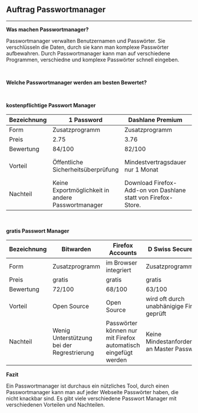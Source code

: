 ## Auftrag Passwortmanager
---
**Was machen Passwortmanager?**

Passwortmanager verwalten Benutzernamen und Passwörter. Sie verschlüsseln die Daten, durch sie kann man komplexe Passwörter aufbewahren. Durch Passwortmanager kann man auf verschiedene Programmen, verschiedne und komplexe Passwörter schnell eingeben.

<br>

**Welche Passwortmanager werden am besten Bewertet?**

<br>

**kostenpflichtige Passwort Manager**

Bezeichnung | 1 Password | Dashlane Premium | Keeper
-------- | -------- | --------|-------|
Form  | Zusatzprogramm   | Zusatzprogramm | Zusatzprogramm |
Preis   | 2.75   | 3.76  | 5.75 |
Bewertung | 84/100 | 82/100 | 79/100 |
Vorteil | Öffentliche Sicherheitsüberprüfung | Mindestvertragsdauer nur 1 Monat | Digitales Erbe kann festgellegt werden
Nachteil | Keine Exportmöglichkeit in andere Passwortmanager | Download Firefox-Add-on von Dashlane statt von Firefox-Store. | teuer, Webseite unübersichtlich

<br>

**gratis Passwort Manager**

Bezeichnung | Bitwarden | Firefox Accounts  | D Swiss Secure Safe
-------- | -------- | --------|-------|
Form  | Zusatzprogramm   | im Browser integriert | Zusatzprogramm |
Preis   | gratis   | gratis  | gratis |
Bewertung | 72/100 | 68/100 | 63/100 |
Vorteil | Open Source | Open Source | wird oft durch unabhänigige Firmen geprüft
Nachteil | Wenig Unterstützung bei der Regrestrierung | Passwörter können nur mit Firefox automatisch eingefügt werden | Keine Mindestanforderungen an Master Passwörter

**Fazit**

Ein Passwortmanager ist durchaus ein nützliches Tool, durch einen Passwortmanager kann man auf jeder Webseite Passwörter haben, die nicht knackbar sind. Es gibt viele verschiedene Passwort Manager mit verschiedenen Vorteilen und Nachteilen.
